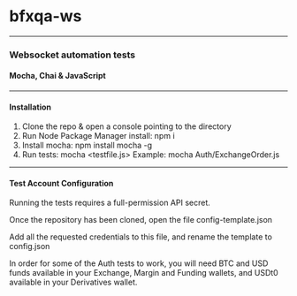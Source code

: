 # bfxqa-ws
---
### Websocket automation tests
#### Mocha, Chai & JavaScript
---
#### Installation
1. Clone the repo & open a console pointing to the directory
2. Run Node Package Manager install: npm i
3. Install mocha: npm install mocha -g
4. Run tests: mocha <testfile.js> Example: mocha Auth/ExchangeOrder.js
---
#### Test Account Configuration
Running the tests requires a full-permission API secret.

Once the repository has been cloned, open the file config-template.json

Add all the requested credentials to this file, and rename the template to config.json

In order for some of the Auth tests to work, you will need BTC and USD funds available in your Exchange, Margin and Funding wallets, and USDt0 available in your Derivatives wallet.
